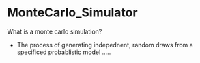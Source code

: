 # MonteCarlo_Simulator



What is a monte carlo simulation?
  * The process of generating indepednent, random draws from a specificed probablistic model .....
